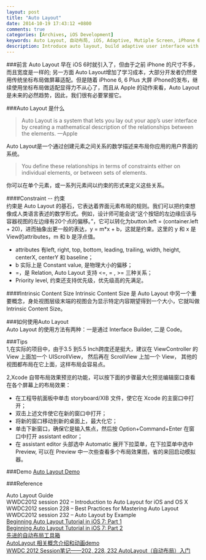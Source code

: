 ```yaml
---
layout: post
title: "Auto Layout"
date: 2014-10-19 17:43:12 +0800
comments: true
categories: [Archives, iOS Development]
keywords: Auto Layout, 自动布局, iOS, Adaptive, Mutiple Screen, iPhone 6, iPhone 6 Plus
description: Introduce auto layout, build adaptive user interface with auto layout 
---
```


###前言 
Auto Layout 早在 iOS 6时就引入了，但由于之前 iPhone 的尺寸不多，而且宽度是一样的; 另一方面 Auto Layout增加了学习成本，大部分开发者仍然使用传统坐标布局做屏幕适配。但是随着 iPhone 6, 6 Plus 大屏 iPhone的发布，继续使用坐标布局做适配显得力不从心了，而且从 Apple 的动作来看，Auto Layout是未来的必然趋势，因此，我们很有必要掌握它。  

###Auto Layout 是什么   
> Auto Layout is a system that lets you lay out your app’s user interface by creating a mathematical description of the relationships between the elements. —Apple  

Auto Layout是一个通过创建元素之间关系的数学描述来布局你应用的用户界面的系统。

> You define these relationships in terms of constraints either on individual elements, or between sets of elements.  

你可以在单个元素，或一系列元素间以约束的形式来定义这些关系。

<!-- more -->

####Constraint -- 约束  
  约束是 Auto Layout 的基石，它表达着界面元素布局的规则。我们可以把约束想像成人类语言表述的数学形式。例如，设计师可能会说“这个按钮的左边缘应该与容器视图的左边缘有20个点的偏移。”，它可以转化为button.left = (container.left + 20)，进而抽象出更一般的表达，y = m*x + b，这就是约束。这里的 y 和 x 是View的attributes，m 和 b 是浮点值。  

  * attributes 有left, right, top, bottom, leading, trailing, width, height, centerX, centerY 和 baseline；   
  * b 实际上是 Constant value, 是物理大小的偏移；  
  * =，是 Relation, Auto Layout 支持 <=, = , >= 三种关系；  
  * Priority level, 约束还支持优先级，优先级高的先满足。  

####Intrinsic Content Size
  Intrinsic Content Size 是 Auto Layout 中另一个重要概念，身处视图层级末端的视图会为显示特定内容期望得到一个大小，它就叫做Intrinsic Content Size。

###如何使用Auto Layout   
  Auto Layout 的使用方法有两种：一是通过 Interface Builder, 二是 Code。

###Tips  
1,在实际的项目中，由于3.5 到5.5 Inch跨度还是挺大，建议在 ViewController 的 View 上面加一个 UIScrollView， 然后再在 ScrollView 上加一个 View， 其他的视图都布局在它上面，这样布局会容易点。    

2,Xcode 自带布局效果预览的功能，可以按下面的步骤最大化预览编辑窗口查看在各个屏幕上的布局效果： 

  * 在工程导航面板中单击 storyboard/XIB 文件，使它在 Xcode 的主窗口中打开；  
  * 双击上述文件使它在新的窗口中打开；   
  * 将新的窗口移动到新的桌面上，最大化它；   
  * 单击下新窗口，确保它是输入焦点，然后按 Option+Command+Enter 在窗口中打开 assistant editor；    
  * 在 assistant editor 头部选中 Automatic 展开下拉菜单，在下拉菜单中选中 Preview, 可以在 Preview 中一次些查看多个布局效果图，省的来回启动模拟器。  

###Demo
[Auto Layout Demo](https://github.com/DamianSheldon/AutoLayout)

###Reference  

Auto Layout Guide  
WWDC2012 session 202 – Introduction to Auto Layout for iOS and OS X  
WWDC2012 session 228 – Best Practices for Mastering Auto Layout  
WWDC2012 session 232 – Auto Layout by Example  
[Beginning Auto Layout Tutorial in iOS 7: Part 1](http://www.raywenderlich.com/50317/beginning-auto-layout-tutorial-in-ios-7-part-1)   
[Beginning Auto Layout Tutorial in iOS 7: Part 2](http://www.raywenderlich.com/50319/beginning-auto-layout-tutorial-in-ios-7-part-2)    
[先进的自动布局工具箱](http://objccn.io/issue-3-5/)    
[AutoLayout 相关概念介绍和动画demo](http://studentdeng.github.io/blog/2014/06/13/auto-layout/)    
[WWDC 2012 Session笔记——202, 228, 232 AutoLayout（自动布局）入门](http://www.onevcat.com/2012/09/autoayout/)  
